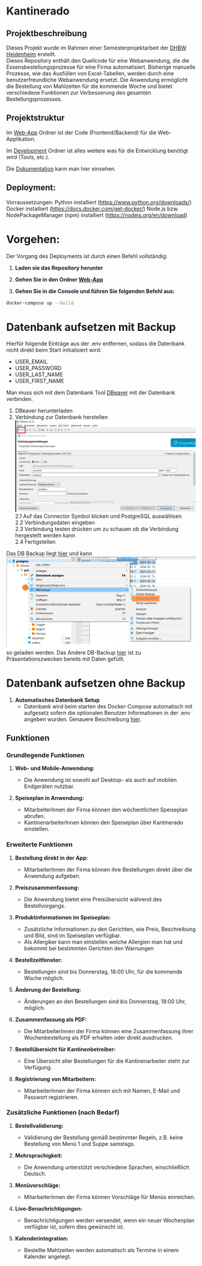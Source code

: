 # Kantinerado

## Projektbeschreibung

Dieses Projekt wurde im Rahmen einer Semesterprojektarbeit
der [DHBW Heidenheim](https://www.heidenheim.dhbw.de/startseite) erstellt.  
Dieses Repository enthält den Quellcode für eine Webanwendung, die die Essensbestellungsprozesse für eine Firma
automatisiert. Bisherige manuelle Prozesse, wie das Ausfüllen von Excel-Tabellen, werden durch eine benutzerfreundliche
Webanwendung ersetzt. Die Anwendung ermöglicht die Bestellung von Mahlzeiten für die kommende Woche und bietet
verschiedene Funktionen zur Verbesserung des gesamten Bestellungsprozesses.

## Projektstruktur

Im [Web-App](Web-App) Ordner ist der Code (Frontend/Backend) für die Web-Applikation.

Im [Development](Development) Ordner ist alles weitere was für die Entwicklung benötigt wird (Tools, etc.).

Die [Dokumentation](Dokumentation) kann man hier einsehen.

## Deployment:
Vorraussetzungen:
Python installiert (https://www.python.org/downloads/)
Docker installiert (https://docs.docker.com/get-docker/)
Node.js bzw. NodePackageManager (npm) installiert (https://nodejs.org/en/download)

# Vorgehen:
Der Vorgang des Deployments ist durch einen Befehl vollständig:

1. **Laden sie das Repository herunter**

2. **Gehen Sie in den Ordner [Web-App](Web-App)**

3. **Gehen Sie in die Console und führen Sie folgenden Befehl aus:**
```bash
docker-compose up --build
```

# Datenbank aufsetzen mit Backup
Hierfür folgende Einträge aus der .env entfernen, sodass die Datenbank nicht direkt beim Start initialisiert wird:
* USER_EMAIL
* USER_PASSWORD
* USER_LAST_NAME
* USER_FIRST_NAME


Man muss sich mit dem Datenbank Tool [DBeaver](https://dbeaver.io/) mit der Datenbank verbinden.
1. DBeaver herunterladen
2. Verbindung zur Datenbank herstellen
![DBeaver Bild Verbindung herstellen](Web-App/Database/image.png)
2.1 Auf das Connector Symbol klicken und PostgreSQL auswählsen  
2.2 Verbindungsdaten eingeben  
2.3 Verbindung testen drücken um zu schauen ob die Verbindung hergestellt werden kann  
2.4 Fertigstellen
   
Das DB Backup liegt [hier](Web-App/Database/Dummy_database.sql) und kann ![alt text](Web-App/Database/image-2.png) so geladen werden.
Das Andere DB-Backup [hier](Web-App/Database/Dummy_Database_Presentation.sql) ist zu Präsentationszwecken bereits mit Daten gefüllt. 

# Datenbank aufsetzen ohne Backup

1. **Automatisches Datenbank Setup**
    - Datenbank wird beim starten des Docker-Compose automatisch mit aufgesetz sofern die optionalen Benutzer Informationen in der .env angeben wurden. Genauere Beschreibung [hier](Web-App/ReadMe.md).

## Funktionen

### Grundlegende Funktionen

1. **Web- und Mobile-Anwendung:**
    - Die Anwendung ist sowohl auf Desktop- als auch auf mobilen Endgeräten nutzbar.

2. **Speiseplan in Anwendung:**
    - MitarbeiterInnen der Firma können den wöchentlichen Speiseplan abrufen.
    - KantinenarbeiterInnen können den Speiseplan über Kantinerado einstellen.

### Erweiterte Funktionen

1. **Bestellung direkt in der App:**
    - MitarbeiterInnen der Firma können ihre Bestellungen direkt über die Anwendung aufgeben.

2. **Preiszusammenfassung:**
    - Die Anwendung bietet eine Preisübersicht während des Bestellvorgangs.

3. **Produktinformationen im Speiseplan:**
    - Zusätzliche Informationen zu den Gerichten, wie Preis, Beschreibung und Bild, sind im Speiseplan verfügbar.
    - Als Allergiker kann man einstellen welche Allergien man hat und bekommt bei bestimmten Gerichten den Warnungen

4. **Bestellzeitfenster:**
    - Bestellungen sind bis Donnerstag, 18:00 Uhr, für die kommende Woche möglich.

5. **Änderung der Bestellung:**
    - Änderungen an den Bestellungen sind bis Donnerstag, 18:00 Uhr, möglich.

6. **Zusammenfassung als PDF:**
    - Die MitarbeiterInnen der Firma können eine Zusammenfassung ihrer Wochenbestellung als PDF erhalten oder direkt
      ausdrucken.

7. **Bestellübersicht für Kantinenbetreiber:**
    - Eine Übersicht aller Bestellungen für die Kantinenarbeiter steht zur Verfügung.

8. **Registrierung von Mitarbeitern:**
    - MitarbeiterInnen der Firma können sich mit Namen, E-Mail und Passwort registrieren.

### Zusätzliche Funktionen (nach Bedarf)

1. **Bestellvalidierung:**
    - Validierung der Bestellung gemäß bestimmter Regeln, z.B. keine Bestellung von Menü 1 und Suppe samstags.

2. **Mehrsprachigkeit:**
    - Die Anwendung unterstützt verschiedene Sprachen, einschließlich Deutsch.

3. **Menüvorschläge:**
    - MitarbeiterInnen der Firma können Vorschläge für Menüs einreichen.

4. **Live-Benachrichtigungen:**
    - Benachrichtigungen werden versendet, wenn ein neuer Wochenplan verfügbar ist, sofern dies gewünscht ist.

5. **Kalenderintegration:**
    - Bestellte Mahlzeiten werden automatisch als Termine in einem Kalender angelegt.
